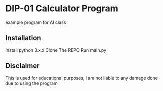 # DIP-01 Calculator Program
example program for AI class

## Installation
Install python 3.x.x
Clone The REPO
Run main.py

## Disclaimer
This is used for educational purposes, i am not liable to any damage done due to using the program
